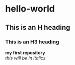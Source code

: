 # hello-world
## This is an H heading
### This is an H3 heading  
**my first repository**  
*this will be in italics*
